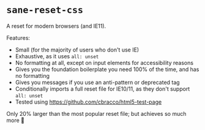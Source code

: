 # `sane-reset-css`

A reset for modern browsers (and IE11).

Features:

- Small (for the majority of users who don't use IE)
- Exhaustive, as it uses `all: unset`
- No formatting at all, except on input elements
  for accessibility reasons
- Gives you the foundation boilerplate you need
  100% of the time, and has no formatting
- Gives you messages if you use an anti-pattern
  or deprecated tag
- Conditionally imports a full reset file for
  IE10/11, as they don't support `all: unset`
- Tested using https://github.com/cbracco/html5-test-page

Only 20% larger than the most popular reset file;
but achieves so much more 🌈
